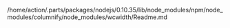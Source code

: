 /home/action/.parts/packages/nodejs/0.10.35/lib/node_modules/npm/node_modules/columnify/node_modules/wcwidth/Readme.md